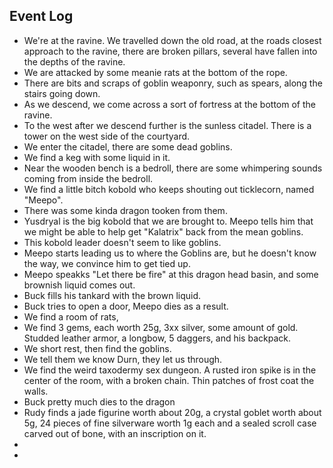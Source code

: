 
## Event Log

- We're at the ravine. We travelled down the old road, at the roads closest approach to the ravine, there are broken pillars, several have fallen into the depths of the ravine.
- We are attacked by some meanie rats at the bottom of the rope.
- There are bits and scraps of goblin weaponry, such as spears, along the stairs going down.
- As we descend, we come across a sort of fortress at the bottom of the ravine.
- To the west after we descend further is the sunless citadel. There is a tower on the west side of the courtyard.
- We enter the citadel, there are some dead goblins.
- We find a keg with some liquid in it.
- Near the wooden bench is a bedroll, there are some whimpering sounds coming from inside the bedroll.
- We find a little bitch kobold who keeps shouting out ticklecorn, named "Meepo".
- There was some kinda dragon tooken from them.
- Yusdryal is the big kobold that we are brought to. Meepo tells him that we might be able to help get "Kalatrix" back from the mean goblins.
- This kobold leader doesn't seem to like goblins.
- Meepo starts leading us to where the Goblins are, but he doesn't know the way, we convince him to get tied up.
- Meepo speakks "Let there be fire" at this dragon head basin, and some brownish liquid comes out.
- Buck fills his tankard with the brown liquid.
- Buck tries to open a door, Meepo dies as a result.
- We find a room of rats,
- We find 3 gems, each worth 25g, 3xx silver, some amount of gold. Studded leather armor, a longbow, 5 daggers, and his backpack.
- We short rest, then find the goblins.
- We tell them we know Durn, they let us through.
- We find the weird taxodermy sex dungeon. A rusted iron spike is in the center of the room, with a broken chain. Thin patches of frost coat the walls.
- Buck pretty much dies to the dragon
- Rudy finds a jade figurine worth about 20g, a crystal goblet worth about 5g, 24 pieces of fine silverware worth 1g each and a sealed scroll case carved out of bone, with an inscription on it.
- 
- 
